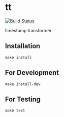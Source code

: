 # tt

[![Build Status](https://travis-ci.org/suzuken/tt.png)](https://travis-ci.org/suzuken/tt)

timestamp transformer

## Installation

`make install`

## For Development

`make install-dev`

## For Testing

`make test`
